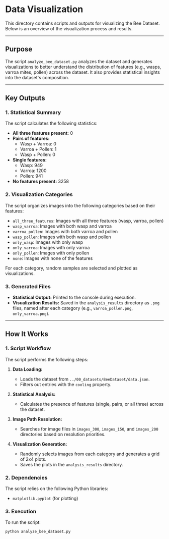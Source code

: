 # Data Visualization

This directory contains scripts and outputs for visualizing the Bee Dataset. Below is an overview of the visualization process and results.

---

## Purpose
The script `analyze_bee_dataset.py` analyzes the dataset and generates visualizations to better understand the distribution of features (e.g., wasps, varroa mites, pollen) across the dataset. It also provides statistical insights into the dataset's composition.

---

## Key Outputs

### 1. Statistical Summary
The script calculates the following statistics:
- **All three features present:** 0
- **Pairs of features:**
  - Wasp + Varroa: 0
  - Varroa + Pollen: 1
  - Wasp + Pollen: 0
- **Single features:**
  - Wasp: 949
  - Varroa: 1200
  - Pollen: 941
- **No features present:** 3258

### 2. Visualization Categories
The script organizes images into the following categories based on their features:
- `all_three_features`: Images with all three features (wasp, varroa, pollen)
- `wasp_varroa`: Images with both wasp and varroa
- `varroa_pollen`: Images with both varroa and pollen
- `wasp_pollen`: Images with both wasp and pollen
- `only_wasp`: Images with only wasp
- `only_varroa`: Images with only varroa
- `only_pollen`: Images with only pollen
- `none`: Images with none of the features

For each category, random samples are selected and plotted as visualizations.

### 3. Generated Files
- **Statistical Output:** Printed to the console during execution.
- **Visualization Results:** Saved in the `analysis_results` directory as `.png` files, named after each category (e.g., `varroa_pollen.png`, `only_varroa.png`).

---

## How It Works

### 1. Script Workflow
The script performs the following steps:
1. **Data Loading:**  
   - Loads the dataset from `../00_datasets/BeeDataset/data.json`.
   - Filters out entries with the `cooling` property.

2. **Statistical Analysis:**  
   - Calculates the presence of features (single, pairs, or all three) across the dataset.

3. **Image Path Resolution:**  
   - Searches for image files in `images_300`, `images_150`, and `images_200` directories based on resolution priorities.

4. **Visualization Generation:**  
   - Randomly selects images from each category and generates a grid of 2x4 plots.
   - Saves the plots in the `analysis_results` directory.

### 2. Dependencies
The script relies on the following Python libraries:
- `matplotlib.pyplot` (for plotting)

### 3. Execution
To run the script:
```python
python analyze_bee_dataset.py
```